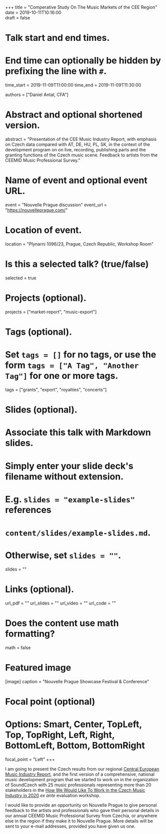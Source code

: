 +++
title = "Comperative Study On The Music Markets of the CEE Region"
date = 2019-10-11T10:16:00  
draft = false

# Talk start and end times.
#   End time can optionally be hidden by prefixing the line with `#`.
time_start = 2019-11-09T11:00:00
time_end = 2019-11-09T11:30:00

authors = ["Daniel Antal, CFA"]

# Abstract and optional shortened version.
abstract = "Presentation of the CEE Music Industry Report, with emphasis on Czech data compared with AT, DE, HU, PL, SK, in the context of the development program on on live, recording, publishing parts and the granting functions of the Czech music scene. Feedback to artists from the CEEMID Music Professional Survey."

# Name of event and optional event URL.
event = "Nouvelle Prague discussion"
event_url = "https://nouvelleprague.com/"

# Location of event.
location = "Plynarni 1096/23, Prague, Czech Republic, Workshop Room"

# Is this a selected talk? (true/false)
selected = true

# Projects (optional).
projects = ["market-report", "music-export"]

# Tags (optional).
#   Set `tags = []` for no tags, or use the form `tags = ["A Tag", "Another Tag"]` for one or more tags.
tags = ["grants", "export", "royalties", "concerts"]

# Slides (optional).
#   Associate this talk with Markdown slides.
#   Simply enter your slide deck's filename without extension.
#   E.g. `slides = "example-slides"` references 
#   `content/slides/example-slides.md`.
#   Otherwise, set `slides = ""`.
slides = ""

# Links (optional).
url_pdf = ""
url_slides = ""
url_video = ""
url_code = ""

# Does the content use math formatting?
math = false

# Featured image
[image]
  caption = "Nouvelle Prague Showcase Festival & Conference"

  # Focal point (optional)
  # Options: Smart, Center, TopLeft, Top, TopRight, Left, Right, BottomLeft, Bottom, BottomRight
  focal_point = "Left"
+++

I am going to present the Czech results from our regional [Central European Music Industry Report](https://danielantal.eu/post/2019-09-27_cee_report/), and the first version of a comprehensive, national music development program that we started to work on in the organization of SoundCzech with 25 music professionals representing more than 20 stakeholders in the [How We Would Like To Work in the Czech Music Industry in 2020](https://danielantal.eu/talk/2019_10_09_praha/) _ex ante_ evaluation workshop.

I would like to provide an opportunity on Nouvelle Prague to give personal feedback to the artists and professionals who gave their personal details in our annual CEEMID Music Professional Survey from Czechia, or anywhere else in the region if they make it to Nouvelle Prague. More details will be sent to your e-mail addresses, provided you have given us one.


